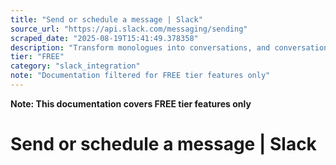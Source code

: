 ```yaml
---
title: "Send or schedule a message | Slack"
source_url: "https://api.slack.com/messaging/sending"
scraped_date: "2025-08-19T15:41:49.378358"
description: "Transform monologues into conversations, and conversations into workflows, by learning how apps can publish messages"
tier: "FREE"
category: "slack_integration"
note: "Documentation filtered for FREE tier features only"
---
```

**Note: This documentation covers FREE tier features only**

# Send or schedule a message | Slack

